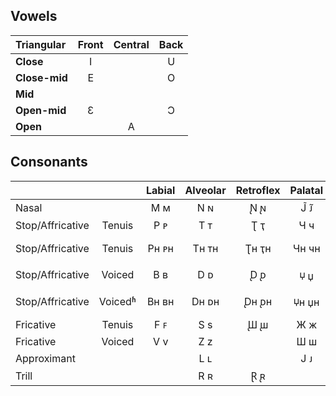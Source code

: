 ## Vowels

| Triangular    | Front | Central | Back  |
| :---          | :---: | :---:   | :---: |
| **Close**     | I     |         |     U |
| **Close-mid** |  E    |         |    O  |
| **Mid**       |       |         |       |
| **Open-mid**  |    Ɛ  |         |  Ɔ    |
| **Open**      |       |    A    |       |

## Consonants

|                  |         | Labial | Alveolar | Retroflex | Palatal | Velar |
| :---             | :---:   | :---:  | :---:    | :---:     | :---:   | :---: |
| Nasal            |         | Ϻ ᴍ    | N ɴ      | ̢N ̢ɴ       | J̃ ᴊ̃     | И ᴎ   |
| Stop/Affricative | Tenuis  | P ᴘ    | T ᴛ      | Ʈ ҭ       | Ч ч     | Κ κ   |
| Stop/Affricative | Tenuis  | Pн ᴘн  | Tн ᴛн    | Ʈн ҭн     | Чн чн   | Κн κн |
| Stop/Affricative | Voiced  | B ʙ    | D ᴅ      | ̢D ̢ᴅ       | 🝘 џ     | G ɢ   |
| Stop/Affricative | Voicedʱ | Bн ʙн  | Dн ᴅн    | ̢Dн ̢ᴅн     | 🝘н џн   | Gн ɢн |
| Fricative        | Tenuis  | F ꜰ    | S s      | ̢Ш ̢ш       | Ж ж     |       |
| Fricative        | Voiced  | V v    | Z z      |           | Ш ш     |       |
| Approximant      |         |        | L ʟ      |           | J ᴊ     |  H н  |
| Trill            |         |        | R ʀ      | Ɽ ̢ʀ       |         |       |
